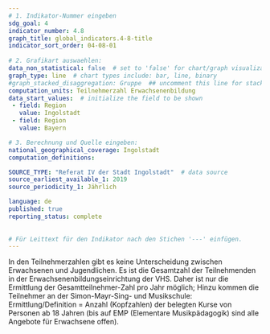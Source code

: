 ```yaml
---
# 1. Indikator-Nummer eingeben 
sdg_goal: 4 
indicator_number: 4.8
graph_title: global_indicators.4-8-title
indicator_sort_order: 04-08-01
 
# 2. Grafikart auswaehlen: 
data_non_statistical: false  # set to 'false' for chart/graph visualization 
graph_type: line  # chart types include: bar, line, binary 
#graph_stacked_disaggregation: Gruppe  ## uncomment this line for stacked bars. eplace 'Geschlecht' with the field of aggregation. 
computation_units: Teilnehmerzahl Erwachsenenbildung 
data_start_values:  # initialize the field to be shown  
 - field: Region 
   value: Ingolstadt 
 - field: Region 
   value: Bayern 

# 3. Berechnung und Quelle eingeben: 
national_geographical_coverage: Ingolstadt 
computation_definitions: 

SOURCE_TYPE: "Referat IV der Stadt Ingolstadt"  # data source  
source_earliest_available_1: 2019
source_periodicity_1: Jährlich

language: de   
published: true 
reporting_status: complete
 
 
# Für Leittext für den Indikator nach den Stichen '---' einfügen. 
---
```

In den Teilnehmerzahlen gibt es keine Unterscheidung zwischen Erwachsenen und Jugendlichen. Es ist die Gesamtzahl der Teilnehmenden in der Erwachsenenbildungseinrichtung der VHS. Daher ist nur die Ermittlung der Gesamtteilnehmer-Zahl pro Jahr möglich; Hinzu kommen die Teilnehmer an der Simon-Mayr-Sing- und Musikschule: Ermittlung/Definition = Anzahl (Kopfzahlen) der belegten Kurse von Personen ab 18 Jahren (bis auf EMP (Elementare Musikpädagogik) sind alle Angebote für Erwachsene offen). <br>
